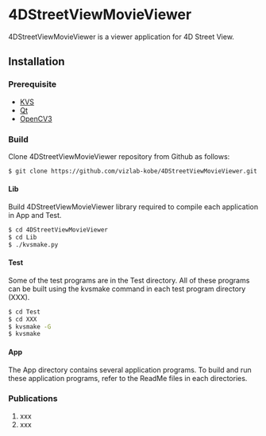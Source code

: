 # 4DStreetViewMovieViewer
4DStreetViewMovieViewer is a viewer application for 4D Street View.

## Installation

### Prerequisite

* [KVS](https://github.com/naohisas/KVS.git)
* [Qt](https://www.qt.io)
* [OpenCV3](https://opencv.org)

### Build
Clone 4DStreetViewMovieViewer repository from Github as follows:

```bash
$ git clone https://github.com/vizlab-kobe/4DStreetViewMovieViewer.git
```

#### Lib
Build 4DStreetViewMovieViewer library required to compile each application in App and Test.

```bash
$ cd 4DStreetViewMovieViewer
$ cd Lib
$ ./kvsmake.py
```

#### Test
Some of the test programs are in the Test directory. All of these programs can be built using the kvsmake command in each test program directory (XXX).

```bash
$ cd Test
$ cd XXX
$ kvsmake -G
$ kvsmake
```

#### App
The App directory contains several application programs. To build and run these application programs, refer to the ReadMe files in each directories.

### Publications
1. xxx
1. xxx
